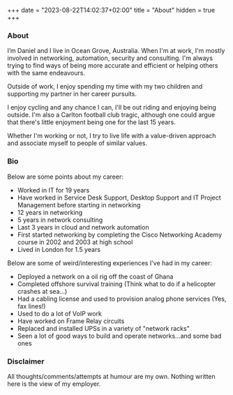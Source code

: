 +++
date = "2023-08-22T14:02:37+02:00"
title = "About"
hidden = true
+++

### About ###

I’m Daniel and I live in Ocean Grove, Australia. When I'm at work, I'm mostly involved in networking, automation, security and consulting. I'm always trying to find ways of being more accurate and efficient or helping others with the same endeavours.

Outside of work, I enjoy spending my time with my two children and supporting my partner in her career pursuits. 

I enjoy cycling and any chance I can, I'll be out riding and enjoying being outside. I'm also a Carlton football club tragic, although one could argue that there's little enjoyment being one for the last 15 years.

Whether I'm working or not, I try to live life with a value-driven approach and associate myself to people of similar values.


### Bio ###

Below are some points about my career:

- Worked in IT for 19 years  
- Have worked in Service Desk Support, Desktop Support and IT Project Management before starting in networking  
- 12 years in networking  
- 5 years in network consulting
- Last 3 years in cloud and network automation
- First started networking by completing the Cisco Networking Academy course in 2002 and 2003 at high school  
- Lived in London for 1.5 years  
  
Below are some of weird/interesting experiences I've had in my career:  

  
- Deployed a network on a oil rig off the coast of Ghana  
- Completed offshore survival training (Think what to do if a helicopter crashes at sea...)  
- Had a cabling license and used to provision analog phone services (Yes, fax lines!)  
- Used to do a lot of VoIP work  
- Have worked on Frame Relay circuits  
- Replaced and installed UPSs in a variety of "network racks"  
- Seen a lot of good ways to build and operate networks...and some bad ones  

  
### Disclaimer ###

All thoughts/comments/attempts at humour are my own. Nothing written here is the view of my employer.

